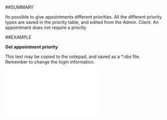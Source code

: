

##SUMMARY


Its possible to give appointments different priorities. All the different priority types are saved in the priority table, and edited from the Admin. Client. An appointment does not require a priority



##EXAMPLE

**Get appointment priority**

This text may be copied to the notepad, and saved as a *.vbs file. Remember to change the login information.

![](../../Examples/vbs/SOAppointment.Example.vbs.txt)





